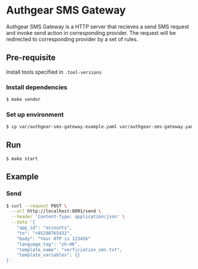 # Authgear SMS Gateway

Authgear SMS Gateway is a HTTP server that recieves a send SMS request and invoke send action in corresponding provider.
The request will be redirected to corresponding provider by a set of rules.

## Pre-requisite

Install tools specified in `.tool-versions`

### Install dependencies

```sh
$ make vendor
```

### Set up environment

```sh
$ cp var/authgear-sms-gateway.example.yaml var/authgear-sms-gateway.yaml
```

## Run

```
$ make start
```

## Example

### Send

```sh
$ curl --request POST \
  --url http://localhost:8091/send \
  --header 'Content-Type: application/json' \
  --data '{
    "app_id": "accounts",
    "to": "+85298765432",
    "body": "Your OTP is 123456"
    "language_tag": "zh-HK",
    "template_name": "verficiation_sms.txt",
    "template_variables": {}
}'
```
